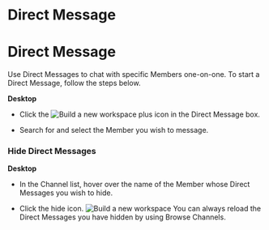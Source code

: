 # Direct Message

Direct Message
==============

 Use Direct Messages to chat with specific Members one-on-one. To start a Direct Message, follow the steps below.



**Desktop** 

* Click the ![Build a new workspace](https://files.swit.io/help_image/GS_04_Create_icon.png) plus icon in the Direct Message box.


* Search for and select the Member you wish to message.
    
 ### Hide Direct Messages



**Desktop** 

* In the Channel list, hover over the name of the Member whose Direct Messages you wish to hide.


* Click the hide icon. ![Build a new workspace](https://files.swit.io/help_image/FB_MC9_Hide.png) 
  You can always reload the Direct Messages you have hidden by using Browse Channels.

 